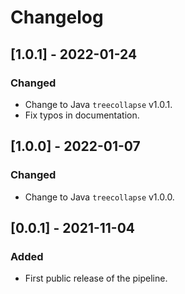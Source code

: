 # Changelog

## [1.0.1] - 2022-01-24

### Changed

- Change to Java `treecollapse` v1.0.1.
- Fix typos in documentation.

## [1.0.0] - 2022-01-07

### Changed

- Change to Java `treecollapse` v1.0.0.

## [0.0.1] - 2021-11-04

### Added

- First public release of the pipeline.
